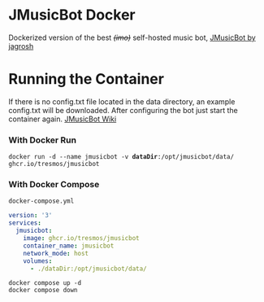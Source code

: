 # JMusicBot Docker
Dockerized version of the best *~~(imo)~~* self-hosted music bot, [JMusicBot by jagrosh](https://github.com/jagrosh/MusicBot)

# Running the Container
If there is no config.txt file located in the data directory, an example config.txt will be downloaded. After configuring the bot just start the container again. [JMusicBot Wiki](https://jmusicbot.com/)
### With Docker Run
`docker run -d --name jmusicbot -v `**`dataDir`**`:/opt/jmusicbot/data/ ghcr.io/tresmos/jmusicbot`
### With Docker Compose
`docker-compose.yml`
```yml
version: '3'
services:
  jmusicbot:
    image: ghcr.io/tresmos/jmusicbot
    container_name: jmusicbot
    network_mode: host
    volumes:
      - ./dataDir:/opt/jmusicbot/data/
```
```
docker compose up -d
docker compose down
```